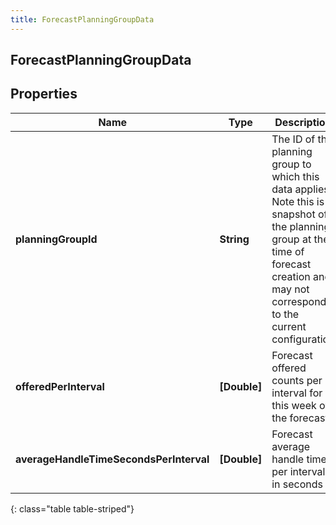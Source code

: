 ```yaml
---
title: ForecastPlanningGroupData
---
```

## ForecastPlanningGroupData

## Properties

|Name | Type | Description | Notes|
|------------ | ------------- | ------------- | -------------|
| **planningGroupId** | **String** | The ID of the planning group to which this data applies. Note this is a snapshot of the planning group at the time of forecast creation and may not correspond to the current configuration | |
| **offeredPerInterval** | **[Double]** | Forecast offered counts per interval for this week of the forecast | |
| **averageHandleTimeSecondsPerInterval** | **[Double]** | Forecast average handle time per interval in seconds | |
{: class="table table-striped"}


